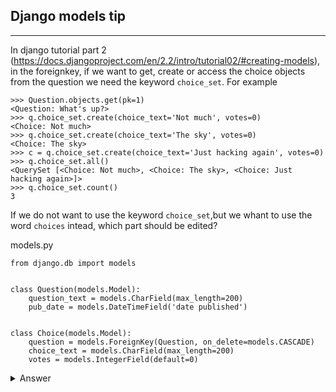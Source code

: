 ## Django models tip
---
In django tutorial part 2 (https://docs.djangoproject.com/en/2.2/intro/tutorial02/#creating-models), in the foreignkey, if we want to get, create or access the choice objects from the question we need the keyword `choice_set`.
For example
```
>>> Question.objects.get(pk=1)
<Question: What's up?>
>>> q.choice_set.create(choice_text='Not much', votes=0)
<Choice: Not much>
>>> q.choice_set.create(choice_text='The sky', votes=0)
<Choice: The sky>
>>> c = q.choice_set.create(choice_text='Just hacking again', votes=0)
>>> q.choice_set.all()
<QuerySet [<Choice: Not much>, <Choice: The sky>, <Choice: Just hacking again>]>
>>> q.choice_set.count()
3
```
If we do not want to use the keyword `choice_set`,but we whant to use the word `choices` intead, which part should be edited?

models.py

```
from django.db import models


class Question(models.Model):
    question_text = models.CharField(max_length=200)
    pub_date = models.DateTimeField('date published')


class Choice(models.Model):
    question = models.ForeignKey(Question, on_delete=models.CASCADE)
    choice_text = models.CharField(max_length=200)
    votes = models.IntegerField(default=0)
```

<details><summary>Answer</summary>

```
class Choice(models.Model):
    question = models.ForeignKey(Question,related_name="choice", on_delete=models.CASCADE)
```

adding the kwarg `related_name` in the ForeignKey parameter
### The benefit of using related_name
---
The related_name allows you to specify a simpler or more legible name to get the reverse relation. 
</details>

